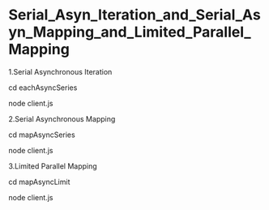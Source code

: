 # Serial_Asyn_Iteration_and_Serial_Asyn_Mapping_and_Limited_Parallel_Mapping

1.Serial Asynchronous Iteration

  cd eachAsyncSeries

  node client.js

2.Serial Asynchronous Mapping

  cd mapAsyncSeries

  node client.js

3.Limited Parallel Mapping

  cd mapAsyncLimit 

  node client.js

